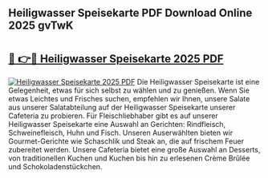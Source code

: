 ## Heiligwasser Speisekarte PDF Download Online 2025 gvTwK

# <h2><a href="http://gc97eoo.nevu.top/?p=Heiligwasser+Speisekarte">🔗 👉🔴 Heiligwasser Speisekarte 2025 PDF</a></h2>

[![Heiligwasser Speisekarte 2025 PDF](https://i.imgur.com/dBaPXMq.png)](http://gc97eoo.nevu.top/?p=Heiligwasser+Speisekarte)
Die Heiligwasser Speisekarte ist eine Gelegenheit, etwas für sich selbst zu wählen und zu genießen. Wenn Sie etwas Leichtes und Frisches suchen, empfehlen wir Ihnen, unsere Salate aus unserer Salatabteilung auf der Heiligwasser Speisekarte unserer Cafeteria zu probieren. Für Fleischliebhaber gibt es auf unserer Heiligwasser Speisekarte eine Auswahl an Gerichten: Rindfleisch, Schweinefleisch, Huhn und Fisch. Unseren Auserwählten bieten wir Gourmet-Gerichte wie Schaschlik und Steak an, die auf frischem Feuer zubereitet werden. Unsere Cafeteria bietet eine große Auswahl an Desserts, von traditionellen Kuchen und Kuchen bis hin zu erlesenen Crème Brûlée und Schokoladenstückchen.
